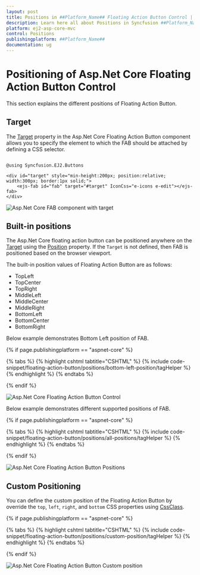```yaml
---
layout: post
title: Positions in ##Platform_Name## Floating Action Button Control | Syncfusion
description: Learn here all about Positions in Syncfusion ##Platform_Name## Floating Action Button control of Syncfusion Essential JS 2 and more.
platform: ej2-asp-core-mvc
control: Positions
publishingplatform: ##Platform_Name##
documentation: ug
---
```


# Positioning of Asp.Net Core Floating Action Button Control

This section explains the different positions of Floating Action Button.

## Target

The [Target](https://help.syncfusion.com/cr/aspnetcore-js2/Syncfusion.EJ2.Buttons.Fab.html#Syncfusion_EJ2_Buttons_Fab_Target) property in the Asp.Net Core Floating Action Button component allows you to specify the element to which the FAB should be attached by defining a CSS selector.

```cshtml

@using Syncfusion.EJ2.Buttons

<div id="target" style="min-height:200px; position:relative; width:300px; border:1px solid;">
    <ejs-fab id="fab" target="#target" IconCss="e-icons e-edit"></ejs-fab>
</div>

```

![Asp.Net Core FAB component with target](./images/target.png)

## Built-in positions

The Asp.Net Core floating action button can be positioned anywhere on the [Target](https://help.syncfusion.com/cr/aspnetcore-js2/Syncfusion.EJ2.Buttons.Fab.html#Syncfusion_EJ2_Buttons_Fab_Target) using the [Position](https://help.syncfusion.com/cr/aspnetcore-js2/Syncfusion.EJ2.Buttons.Fab.html#Syncfusion_EJ2_Buttons_Fab_Position) property. If the `Target` is not defined, then FAB is positioned based on the browser viewport.

The built-in position values of Floating Action Button are as follows:

* TopLeft
* TopCenter
* TopRight
* MiddleLeft
* MiddleCenter
* MiddleRight
* BottomLeft
* BottomCenter
* BottomRight

Below example demonstrates Bottom Left position of FAB.

{% if page.publishingplatform == "aspnet-core" %}

{% tabs %}
{% highlight cshtml tabtitle="CSHTML" %}
{% include code-snippet/floating-action-button/positions/bottom-left-position/tagHelper %}
{% endhighlight %}
{% endtabs %}

{% endif %}

![Asp.Net Core Floating Action Button Control](images/BottomLeftPosition.png)

Below example demonstrates different supported positions of FAB.

{% if page.publishingplatform == "aspnet-core" %}

{% tabs %}
{% highlight cshtml tabtitle="CSHTML" %}
{% include code-snippet/floating-action-button/positions/all-positions/tagHelper %}
{% endhighlight %}
{% endtabs %}

{% endif %}

![Asp.Net Core Floating Action Button Positions](images/FabPositions.png)

## Custom Positioning

You can define the custom position of the Floating Action Button by override the `top`, `left`, `right`, and `bottom` CSS properties using [CssClass](https://help.syncfusion.com/cr/aspnetcore-js2/Syncfusion.EJ2.Buttons.Fab.html#Syncfusion_EJ2_Buttons_Fab_CssClass).

{% if page.publishingplatform == "aspnet-core" %}

{% tabs %}
{% highlight cshtml tabtitle="CSHTML" %}
{% include code-snippet/floating-action-button/positions/custom-position/tagHelper %}
{% endhighlight %}
{% endtabs %}

{% endif %}

![Asp.Net Core Floating Action Button Custom position](images/CustomPosition.png)


